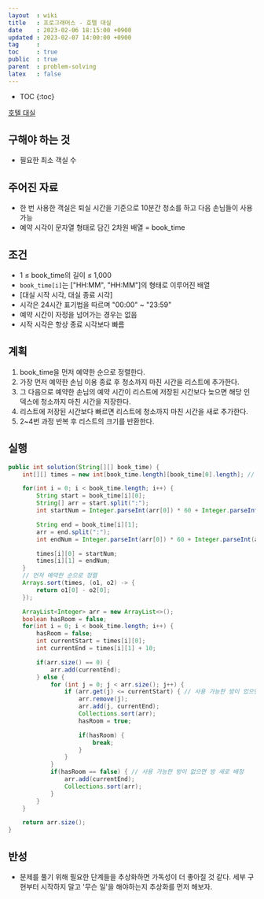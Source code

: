```yaml
---
layout  : wiki
title   : 프로그래머스 - 호텔 대실
date    : 2023-02-06 18:15:00 +0900
updated : 2023-02-07 14:00:00 +0900
tag     : 
toc     : true
public  : true
parent  : problem-solving
latex   : false
---
```


* TOC
{:toc}

[호텔 대실](https://school.programmers.co.kr/learn/courses/30/lessons/155651)

## 구해야 하는 것
- 필요한 최소 객실 수

## 주어진 자료
- 한 번 사용한 객실은 퇴실 시간을 기준으로 10분간 청소를 하고 다음 손님들이 사용 가능
- 예약 시각이 문자열 형태로 담긴 2차원 배열 = book_time

## 조건
- 1 ≤ book_time의 길이 ≤ 1,000
- `book_time[i]`는 ["HH:MM", "HH:MM"]의 형태로 이루어진 배열
- [대실 시작 시각, 대실 종료 시각]
- 시각은 24시간 표기법을 따르며 "00:00" ~ "23:59"
- 예약 시간이 자정을 넘어가는 경우는 없음
- 시작 시각은 항상 종료 시각보다 빠름

## 계획
1. book_time을 먼저 예약한 순으로 정렬한다.
2. 가장 먼저 예약한 손님 이용 종료 후 청소까지 마친 시간을 리스트에 추가한다.
3. 그 다음으로 예약한 손님의 예약 시간이 리스트에 저장된 시간보다 늦으면 해당 인덱스에 청소까지 마친 시간을 저장한다.
4. 리스트에 저장된 시간보다 빠르면 리스트에 청소까지 마친 시간을 새로 추가한다.
5. 2~4번 과정 반복 후 리스트의 크기를 반환한다.

## 실행
```java
public int solution(String[][] book_time) {
    int[][] times = new int[book_time.length][book_time[0].length]; // book_time을 분으로 바꿔서 저장

    for(int i = 0; i < book_time.length; i++) {
        String start = book_time[i][0];
        String[] arr = start.split(":");
        int startNum = Integer.parseInt(arr[0]) * 60 + Integer.parseInt(arr[1]);

        String end = book_time[i][1];
        arr = end.split(":");
        int endNum = Integer.parseInt(arr[0]) * 60 + Integer.parseInt(arr[1]);

        times[i][0] = startNum;
        times[i][1] = endNum;
    }
    // 먼저 예약한 순으로 정렬
    Arrays.sort(times, (o1, o2) -> {
        return o1[0] - o2[0];
    });

    ArrayList<Integer> arr = new ArrayList<>();
    boolean hasRoom = false;
    for(int i = 0; i < book_time.length; i++) {
        hasRoom = false;
        int currentStart = times[i][0];
        int currentEnd = times[i][1] + 10;

        if(arr.size() == 0) {
            arr.add(currentEnd);
        } else {
            for (int j = 0; j < arr.size(); j++) {
                if (arr.get(j) <= currentStart) { // 사용 가능한 방이 있으면 그 방에 배정
                    arr.remove(j);
                    arr.add(j, currentEnd);
                    Collections.sort(arr);
                    hasRoom = true;

                    if(hasRoom) {
                        break;
                    }
                }
            }
            if(hasRoom == false) { // 사용 가능한 방이 없으면 방 새로 배정
                arr.add(currentEnd);
                Collections.sort(arr);
            }
        }
    }

    return arr.size();
}
```

## 반성
- 문제를 풀기 위해 필요한 단계들을 추상화하면 가독성이 더 좋아질 것 같다. 세부 구현부터 시작하지 말고 '무슨 일'을 해야하는지 추상화를 먼저 해보자.
